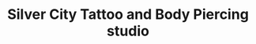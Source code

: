 ---
title: "Silver City Tattoo and Body Piercing studio"
url: /bremerton/silver-city-tattoo-and-body-piercing-studio/
shop: tattoo
---